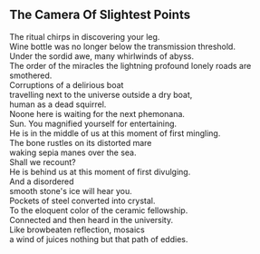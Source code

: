 The Camera Of Slightest Points
------------------------------
The ritual chirps in discovering your leg.  
Wine bottle was no longer below the transmission threshold.  
Under the sordid awe, many whirlwinds of abyss.  
The order of the miracles the lightning profound lonely roads are smothered.  
Corruptions of a delirious boat  
travelling next to the universe outside a dry boat,  
human as a dead squirrel.  
Noone here is waiting for the next phemonana.  
Sun. You magnified yourself for entertaining.  
He is in the middle of us at this moment of first mingling.  
The bone rustles on its distorted mare  
waking sepia manes over the sea.  
Shall we recount?  
He is behind us at this moment of first divulging.  
And a disordered  
smooth stone's ice will hear you.  
Pockets of steel converted into crystal.  
To the eloquent color of the ceramic fellowship.  
Connected and then heard in the university.  
Like browbeaten reflection, mosaics  
a wind of juices nothing but that path of eddies.  
